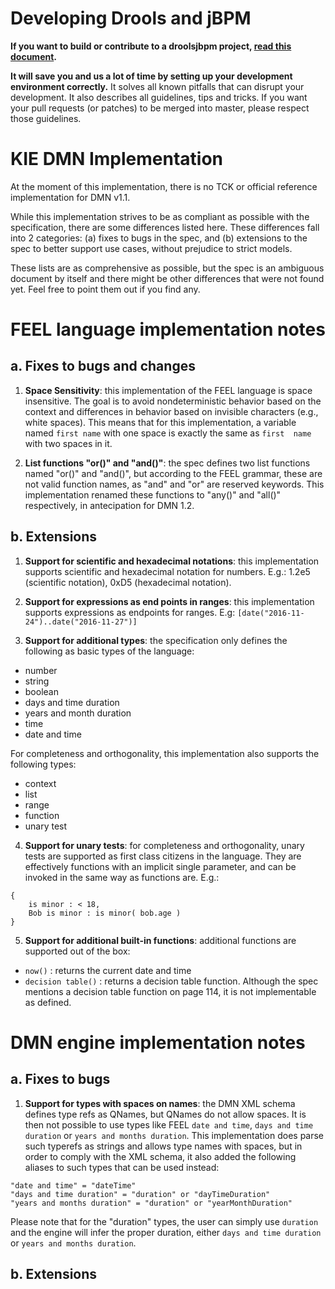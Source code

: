 Developing Drools and jBPM
==========================

**If you want to build or contribute to a droolsjbpm project, [read this document](https://github.com/droolsjbpm/droolsjbpm-build-bootstrap/blob/master/README.md).**

**It will save you and us a lot of time by setting up your development environment correctly.**
It solves all known pitfalls that can disrupt your development.
It also describes all guidelines, tips and tricks.
If you want your pull requests (or patches) to be merged into master, please respect those guidelines.

KIE DMN Implementation
======================

At the moment of this implementation, there is no TCK or official reference implementation for DMN v1.1.

While this implementation strives to be as compliant as possible with the specification, there are some differences 
listed here. These differences fall into 2 categories: (a) fixes to bugs in the spec, and (b) extensions to the
spec to better support use cases, without prejudice to strict models.

These lists are as comprehensive as possible, but the spec is an ambiguous document by itself and there
might be other differences that were not found yet. Feel free to point them out if you find any.

# FEEL language implementation notes

## a. Fixes to bugs and changes

1. __Space Sensitivity__: this implementation of the FEEL language is space insensitive. The goal is to avoid 
nondeterministic behavior based on the context and differences in behavior based on invisible characters (e.g., 
 white spaces). This means that for this implementation, a variable named `first name` with one space is exactly
 the same as `first  name` with two spaces in it. 

2. __List functions "or()" and "and()"__: the spec defines two list functions named "or()" and "and()", but 
according to the FEEL grammar, these are not valid function names, as "and" and "or" are reserved keywords.
 This implementation renamed these functions to "any()" and "all()" respectively, in antecipation for DMN 1.2.

## b. Extensions

1. __Support for scientific and hexadecimal notations__: this implementation supports scientific and hexadecimal
 notation for numbers. E.g.: 1.2e5 (scientific notation), 0xD5 (hexadecimal notation).
 
2. __Support for expressions as end points in ranges__: this implementation supports expressions as endpoints 
for ranges. E.g: `[date("2016-11-24")..date("2016-11-27")]`

3. __Support for additional types__: the specification only defines the following as basic types of the language:

* number
* string
* boolean
* days and time duration
* years and month duration
* time
* date and time

For completeness and orthogonality, this implementation also supports the following types:
 
* context
* list
* range
* function
* unary test

4. __Support for unary tests__: for completeness and orthogonality, unary tests are supported
as first class citizens in the language. They are effectively functions with an implicit single 
parameter, and can be invoked in the same way as functions are. E.g.:

```
{
    is minor : < 18,
    Bob is minor : is minor( bob.age )
}
```

5. __Support for additional built-in functions__: additional functions are supported out of the box: 

* `now()` : returns the current date and time
* `decision table()` : returns a decision table function. Although the spec mentions a decision table function on page 114, it is not implementable as defined. 

# DMN engine implementation notes

## a. Fixes to bugs

1. __Support for types with spaces on names__: the DMN XML schema defines type refs as QNames, 
but QNames do not allow spaces. It is then not possible to use types like FEEL `date and time`,
`days and time duration` or `years and months duration`. This implementation does parse such
typerefs as strings and allows type names with spaces, but in order to comply with the XML schema,
it also added the following aliases to such types that can be used instead:
```
"date and time" = "dateTime"
"days and time duration" = "duration" or "dayTimeDuration" 
"years and months duration" = "duration" or "yearMonthDuration" 
```
Please note that for the "duration" types, the user can simply use `duration` and the engine will
infer the proper duration, either `days and time duration` or `years and months duration`.

## b. Extensions